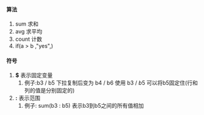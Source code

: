 
#### **算法**
1. sum  求和
2. avg   求平均
3. count 计数
4. if(a > b ,"yes",)


#### **符号**
1. **\$**   表示固定变量     
	1. 例子:b3 / b5   下拉复制后变为 b4  /  b6   使用  b3  /  $b$5   可以将b5固定住(行和列的值是分别固定的)   
2. **\:**   表示范围
	1. 例子:     sum(b3 : b5)   表示b3到b5之间的所有值相加